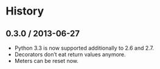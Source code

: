 # History

## 0.3.0 / 2013-06-27

- Python 3.3 is now supported additionally to 2.6 and 2.7.
- Decorators don’t eat return values anymore.
- Meters can be reset now.
